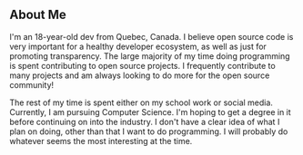 ## About Me

I'm an 18-year-old dev from Quebec, Canada.
I believe open source code is very important for a healthy developer ecosystem,
as well as just for promoting transparency.
The large majority of my time doing programming is spent contributing to open source projects.
I frequently contribute to many projects and am always looking to do more for the open source community!

The rest of my time is spent either on my school work or social media.
Currently, I am pursuing Computer Science.
I'm hoping to get a degree in it before continuing on into the industry. I don't have a clear idea of what I plan on doing, other than that
I want to do programming. I will probably do whatever seems the most interesting at the time.
